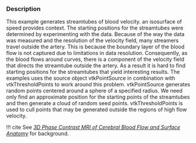 ### Description
This example generates streamtubes of blood velocity. an isosurface of speed provides context. The starting positions for the streamtubes were determined by experimenting with the data. Because of the way the data was measured and the resolution of the velocity field, many streamers travel outside the artery. This is because the boundary layer of the blood flow is not captured due to limitations in data resolution. Consequently, as the blood flows around curves, there is a component of the velocity field that directs the streamtube outside the artery. As a result it is hard to find starting positions for the streamtubes that yield interesting results. The examples uses the source object vtkPointSource in combination with vtkThresholdPoints to work around this problem. vtkPointSource generates random points centered around a sphere of a specified radius. We need only find an approximate position for the starting points of the streamtubes and then generate a cloud of random seed points. vtkThresholdPoints is used to cull points that may be generated outside the regions of high flow velocity.

!!! cite
    See [*3D Phase Contrast MRI of Cerebral Blood Flow and Surface Anatomy*](http://marchingcubes.org/images/c/c6/3DPhaseContrastMRIofCerebralBloodFlowandSurfaceAnatomy.pdf) for background.
